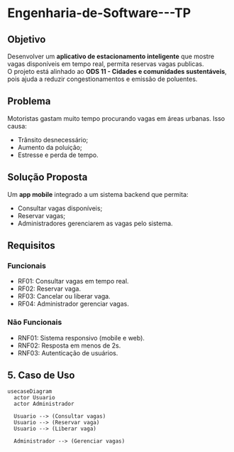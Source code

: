# Engenharia-de-Software---TP


## Objetivo
Desenvolver um **aplicativo de estacionamento inteligente** que mostre vagas disponíveis em tempo real, permita reservas vagas publicas.  
O projeto está alinhado ao **ODS 11 - Cidades e comunidades sustentáveis**, pois ajuda a reduzir congestionamentos e emissão de poluentes.


## Problema
Motoristas gastam muito tempo procurando vagas em áreas urbanas. Isso causa:
- Trânsito desnecessário;  
- Aumento da poluição;  
- Estresse e perda de tempo.  


## Solução Proposta
Um **app mobile** integrado a um sistema backend que permita:
- Consultar vagas disponíveis;  
- Reservar vagas;  
- Administradores gerenciarem as vagas pelo sistema.  

## Requisitos
### Funcionais
- RF01: Consultar vagas em tempo real.  
- RF02: Reservar vaga.  
- RF03: Cancelar ou liberar vaga.  
- RF04: Administrador gerenciar vagas.  

### Não Funcionais
- RNF01: Sistema responsivo (mobile e web).  
- RNF02: Resposta em menos de 2s.  
- RNF03: Autenticação de usuários.  


## 5. Caso de Uso

```mermaid
usecaseDiagram
  actor Usuario
  actor Administrador

  Usuario --> (Consultar vagas)
  Usuario --> (Reservar vaga)
  Usuario --> (Liberar vaga)

  Administrador --> (Gerenciar vagas)
